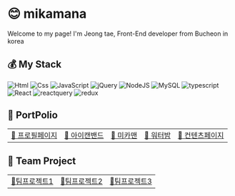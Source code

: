 # 😊 mikamana 
 Welcome to my page!
 I'm Jeong tae, Front-End developer from Bucheon in korea

 ## 💰 My Stack
 <img alt="Html" src ="https://img.shields.io/badge/HTML5-E34F26.svg?&style=for-the-badge&logo=HTML5&logoColor=white"/>  <img alt="Css" src ="https://img.shields.io/badge/CSS3-1572B6.svg?&style=for-the-badge&logo=CSS3&logoColor=white"/>  <img alt="JavaScript" src ="https://img.shields.io/badge/JavaScriipt-F7DF1E.svg?&style=for-the-badge&logo=JavaScript&logoColor=black"/> ![jQuery](https://img.shields.io/badge/jquery-%230769AD.svg?style=for-the-badge&logo=jquery&logoColor=white) ![NodeJS](https://img.shields.io/badge/node.js-6DA55F?style=for-the-badge&logo=node.js&logoColor=white) ![MySQL](https://img.shields.io/badge/mysql-%2300f.svg?style=for-the-badge&logo=mysql&logoColor=white) <img alt="typescript" src ="https://img.shields.io/badge/typescript-3178C6.svg?&style=for-the-badge&logo=typescript&logoColor=black"/> <img alt="React" src ="https://img.shields.io/badge/react-61DAFB.svg?&style=for-the-badge&logo=React&logoColor=white"/>  <img alt="reactquery" src ="https://img.shields.io/badge/reactquery-FF4154.svg?&style=for-the-badge&logo=reactquery&logoColor=white"/>   <img alt="redux" src ="https://img.shields.io/badge/redux-764ABC.svg?&style=for-the-badge&logo=redux&logoColor=white"/>

 ## 📙 PortPolio
   <table>
      <tr></tr>
        <td>  <a href="http://qmfntmchl123.dothome.co.kr/portfolio/"> 📙 프로필페이지 </a>  </td>
        <td>  <a href="http://qmfntmchl123.dothome.co.kr/icanband_rwd/"> 📕 아이캔밴드 </a>  </td>
        <td>  <a href="http://qmfntmchl123.dothome.co.kr/mikaman_rwd/"> 📗 미카맨 </a>  </td>
        <td>  <a href="http://qmfntmchl123.dothome.co.kr/waterbomb/"> 📘 워터밤 </a>  </td>
        <td>  <a href="http://qmfntmchl123.dothome.co.kr/stacore_rwd/"> 📓 컨텐츠페이지 </a>  </td>
   </table>
   
 ## 🤝 Team Project
   <table>
       <tr></tr> 
         <td><a href="#"> 📙팀프로젝트1</a></td>
         <td><a href="#"> 📕팀프로젝트2</a></td>
         <td><a href="#"> 📗팀프로젝트3</a></td>
   </table>
  <!--
 ## 🔭 I’m currently working on ...
 ## 🌱 I’m currently learning ...
 ## 👯 I’m looking to collaborate on ...
 ## 🤔 I’m looking for help with ...
 --!>


